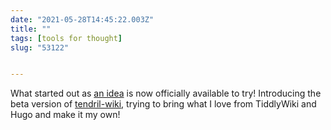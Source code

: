 ```yaml
---
date: "2021-05-28T14:45:22.003Z"
title: ""
tags: [tools for thought]
slug: "53122"


---
```

What started out as [an idea](https://teukka.tech/updates/57598/) is now officially available to try! Introducing the beta version of [tendril-wiki](https://github.com/jamestthompson3/tendril-wiki), trying to bring what I love from TiddlyWiki and Hugo and make it my own!
